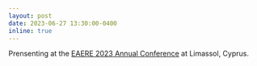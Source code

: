 ```yaml
---
layout: post
date: 2023-06-27 13:30:00-0400
inline: true
---
```


Prensenting at the <a href='http://www.eaere-conferences.org/index.php?p=341'>EAERE 2023 Annual Conference</a> at Limassol, Cyprus.
